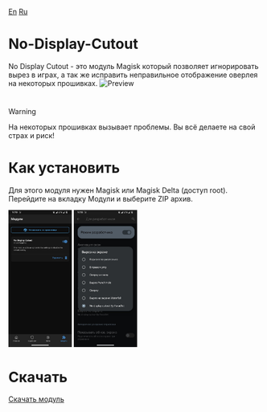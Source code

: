 [En](https://github.com/Parad1st/No-Display-Cutout/blob/main/README.md) [Ru](https://github.com/Parad1st/No-Display-Cutout/blob/main/README-ru.md)
# No-Display-Cutout
No Display Cutout - это модуль Magisk который позволяет игнорировать вырез в играх, а так же исправить неправильное отображение оверлея на некоторых прошивках.
![Preview](https://raw.githubusercontent.com/Parad1st/No-Display-Cutout/refs/heads/main/GitHub/Images/Preview.png)

#
> [!WARNING]  
> На некоторых прошивках вызывает проблемы. Вы всё делаете на свой страх и риск!
# Как установить
Для этого модуля нужен Magisk или Magisk Delta (доступ root). Перейдите на вкладку Модули и выберите ZIP архив.
<p float="left">
  <img src="https://raw.githubusercontent.com/Parad1st/No-Display-Cutout/refs/heads/main/GitHub/Images/Module%20tab.jpg" width=25% height=25%>
  <img src="https://github.com/Parad1st/No-Display-Cutout/blob/main/GitHub/Images/Dev%20Settings.jpg" width=25% height=25%>
</p>

# Скачать
[Скачать модуль](https://github.com/Parad1st/No-Display-Cutout/releases)
